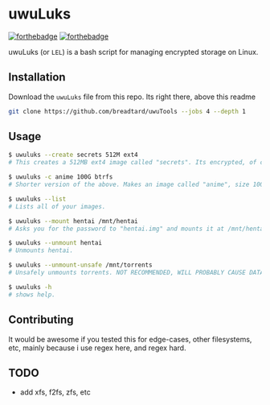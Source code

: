 # uwuLuks
[![forthebadge](https://forthebadge.com/images/badges/you-didnt-ask-for-this.svg)](https://forthebadge.com) [![forthebadge](https://forthebadge.com/images/badges/fuck-it-ship-it.svg)](https://forthebadge.com)

uwuLuks (or `LEL`) is a bash script for managing encrypted storage on Linux.

## Installation

Download the `uwuLuks` file from this repo. Its right there, above this readme

```bash
git clone https://github.com/breadtard/uwuTools --jobs 4 --depth 1
```

## Usage

```bash
$ uwuluks --create secrets 512M ext4
# This creates a 512MB ext4 image called "secrets". Its encrypted, of course.

$ uwuluks -c anime 100G btrfs
# Shorter version of the above. Makes an image called "anime", size 100GB, fs is btrfs.

$ uwuluks --list
# Lists all of your images. 

$ uwuluks --mount hentai /mnt/hentai
# Asks you for the password to "hentai.img" and mounts it at /mnt/hentai

$ uwuluks --unmount hentai
# Unmounts hentai.

$ uwuluks --unmount-unsafe /mnt/torrents
# Unsafely unmounts torrents. NOT RECOMMENDED, WILL PROBABLY CAUSE DATA LOSS

$ uwuluks -h
# shows help.
```

## Contributing
It would be awesome if you tested this for edge-cases, other filesystems, etc, mainly because i use regex here, and regex hard.

## TODO
- add xfs, f2fs, zfs, etc
